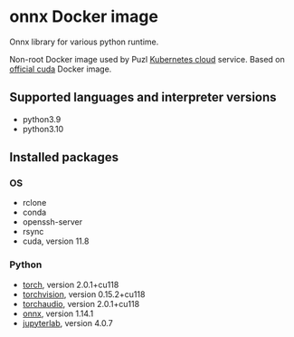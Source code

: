 # onnx Docker image

Onnx library for various python runtime.

Non-root Docker image used by Puzl [Kubernetes cloud](https://puzl.cloud) service. Based on [official cuda](https://hub.docker.com/r/nvidia/cuda) Docker image.
## Supported languages and interpreter versions
- python3.9
- python3.10

## Installed packages
### OS
- rclone
- conda
- openssh-server
- rsync
- cuda, version 11.8

### Python
- [torch](https://pypi.org/project/torch/), version 2.0.1+cu118
- [torchvision](https://pypi.org/project/torchvision/), version 0.15.2+cu118
- [torchaudio](https://pypi.org/project/torchaudio/), version 2.0.1+cu118
- [onnx](https://pypi.org/project/onnx/), version 1.14.1
- [jupyterlab](https://pypi.org/project/jupyterlab/), version 4.0.7

